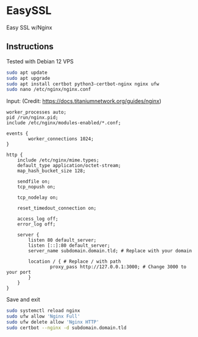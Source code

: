 # EasySSL
Easy SSL w/Nginx

## Instructions
Tested with Debian 12 VPS
```sh
sudo apt update
sudo apt upgrade
sudo apt install certbot python3-certbot-nginx nginx ufw
sudo nano /etc/nginx/nginx.conf
```
Input: (Credit: https://docs.titaniumnetwork.org/guides/nginx)
```nginx
worker_processes auto;
pid /run/nginx.pid;
include /etc/nginx/modules-enabled/*.conf;

events {
        worker_connections 1024;
}

http {
    include /etc/nginx/mime.types;
    default_type application/octet-stream;
    map_hash_bucket_size 128;

    sendfile on;
    tcp_nopush on;

    tcp_nodelay on;

    reset_timedout_connection on;

    access_log off;
    error_log off;

    server {
        listen 80 default_server;
        listen [::]:80 default_server;
        server_name subdomain.domain.tld; # Replace with your domain

        location / { # Replace / with path
                proxy_pass http://127.0.0.1:3000; # Change 3000 to your port
        }
    }
}
```
Save and exit
```sh
sudo systemctl reload nginx
sudo ufw allow 'Nginx Full'
sudo ufw delete allow 'Nginx HTTP'
sudo certbot --nginx -d subdomain.domain.tld
```

